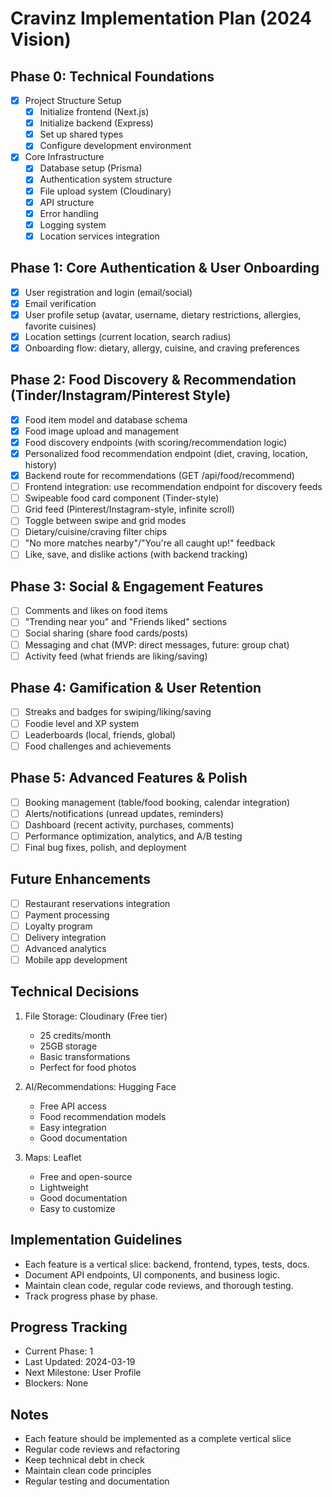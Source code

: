 # Cravinz Implementation Plan (2024 Vision)

## Phase 0: Technical Foundations
- [x] Project Structure Setup
  - [x] Initialize frontend (Next.js)
  - [x] Initialize backend (Express)
  - [x] Set up shared types
  - [x] Configure development environment

- [x] Core Infrastructure
  - [x] Database setup (Prisma)
  - [x] Authentication system structure
  - [x] File upload system (Cloudinary)
  - [x] API structure
  - [x] Error handling
  - [x] Logging system
  - [x] Location services integration

## Phase 1: Core Authentication & User Onboarding
- [x] User registration and login (email/social)
- [x] Email verification
- [x] User profile setup (avatar, username, dietary restrictions, allergies, favorite cuisines)
- [x] Location settings (current location, search radius)
- [x] Onboarding flow: dietary, allergy, cuisine, and craving preferences

## Phase 2: Food Discovery & Recommendation (Tinder/Instagram/Pinterest Style)
- [x] Food item model and database schema
- [x] Food image upload and management
- [x] Food discovery endpoints (with scoring/recommendation logic)
- [x] Personalized food recommendation endpoint (diet, craving, location, history)
- [x] Backend route for recommendations (GET /api/food/recommend)
- [ ] Frontend integration: use recommendation endpoint for discovery feeds
- [ ] Swipeable food card component (Tinder-style)
- [ ] Grid feed (Pinterest/Instagram-style, infinite scroll)
- [ ] Toggle between swipe and grid modes
- [ ] Dietary/cuisine/craving filter chips
- [ ] "No more matches nearby"/"You're all caught up!" feedback
- [ ] Like, save, and dislike actions (with backend tracking)

## Phase 3: Social & Engagement Features
- [ ] Comments and likes on food items
- [ ] "Trending near you" and "Friends liked" sections
- [ ] Social sharing (share food cards/posts)
- [ ] Messaging and chat (MVP: direct messages, future: group chat)
- [ ] Activity feed (what friends are liking/saving)

## Phase 4: Gamification & User Retention
- [ ] Streaks and badges for swiping/liking/saving
- [ ] Foodie level and XP system
- [ ] Leaderboards (local, friends, global)
- [ ] Food challenges and achievements

## Phase 5: Advanced Features & Polish
- [ ] Booking management (table/food booking, calendar integration)
- [ ] Alerts/notifications (unread updates, reminders)
- [ ] Dashboard (recent activity, purchases, comments)
- [ ] Performance optimization, analytics, and A/B testing
- [ ] Final bug fixes, polish, and deployment

## Future Enhancements
- [ ] Restaurant reservations integration
- [ ] Payment processing
- [ ] Loyalty program
- [ ] Delivery integration
- [ ] Advanced analytics
- [ ] Mobile app development

## Technical Decisions
1. File Storage: Cloudinary (Free tier)
   - 25 credits/month
   - 25GB storage
   - Basic transformations
   - Perfect for food photos

2. AI/Recommendations: Hugging Face
   - Free API access
   - Food recommendation models
   - Easy integration
   - Good documentation

3. Maps: Leaflet
   - Free and open-source
   - Lightweight
   - Good documentation
   - Easy to customize

## Implementation Guidelines
- Each feature is a vertical slice: backend, frontend, types, tests, docs.
- Document API endpoints, UI components, and business logic.
- Maintain clean code, regular code reviews, and thorough testing.
- Track progress phase by phase.

## Progress Tracking
- Current Phase: 1
- Last Updated: 2024-03-19
- Next Milestone: User Profile
- Blockers: None

## Notes
- Each feature should be implemented as a complete vertical slice
- Regular code reviews and refactoring
- Keep technical debt in check
- Maintain clean code principles
- Regular testing and documentation 